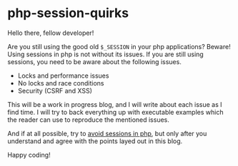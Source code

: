 # php-session-quirks

Hello there, fellow developer!

Are you still using the good old `$_SESSION` in your php applications? Beware!
Using sessions in php is not without its issues. If you are still using sessions, 
you need to be aware about the following issues.
* Locks and performance issues
* No locks and race conditions
* Security (CSRF and XSS)

This will be a work in progress blog, and I will write about each issue as I find time.
I will try to back everything up with executable examples which the reader can use to reproduce the mentioned issues.

And if at all possible, try to [avoid sessions in php](https://pasztor.at/blog/stop-using-php-sessions), but only after
you understand and agree with the points layed out in this blog.

Happy coding!
